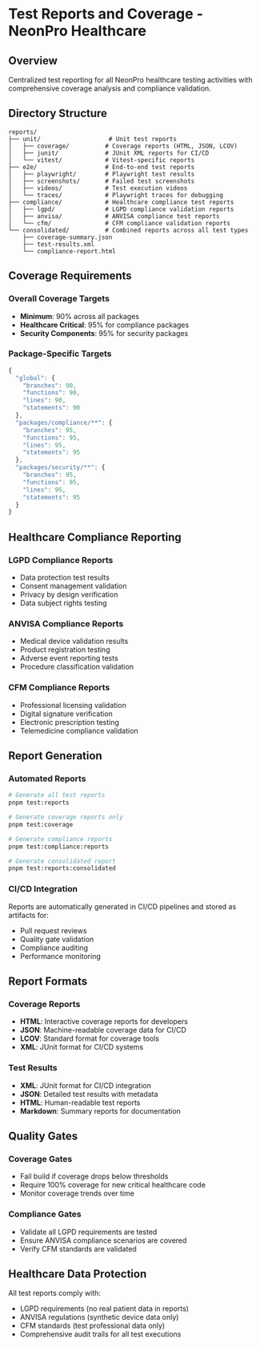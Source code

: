 # Test Reports and Coverage - NeonPro Healthcare

## Overview

Centralized test reporting for all NeonPro healthcare testing activities with comprehensive coverage
analysis and compliance validation.

## Directory Structure

```
reports/
├── unit/                   # Unit test reports
│   ├── coverage/          # Coverage reports (HTML, JSON, LCOV)
│   ├── junit/             # JUnit XML reports for CI/CD
│   └── vitest/            # Vitest-specific reports
├── e2e/                   # End-to-end test reports
│   ├── playwright/        # Playwright test results
│   ├── screenshots/       # Failed test screenshots
│   ├── videos/            # Test execution videos
│   └── traces/            # Playwright traces for debugging
├── compliance/            # Healthcare compliance test reports
│   ├── lgpd/              # LGPD compliance validation reports
│   ├── anvisa/            # ANVISA compliance test reports
│   └── cfm/               # CFM compliance validation reports
└── consolidated/          # Combined reports across all test types
    ├── coverage-summary.json
    ├── test-results.xml
    └── compliance-report.html
```

## Coverage Requirements

### Overall Coverage Targets

- **Minimum**: 90% across all packages
- **Healthcare Critical**: 95% for compliance packages
- **Security Components**: 95% for security packages

### Package-Specific Targets

```typescript
{
  "global": {
    "branches": 90,
    "functions": 90, 
    "lines": 90,
    "statements": 90
  },
  "packages/compliance/**": {
    "branches": 95,
    "functions": 95,
    "lines": 95,
    "statements": 95
  },
  "packages/security/**": {
    "branches": 95,
    "functions": 95,
    "lines": 95,
    "statements": 95
  }
}
```

## Healthcare Compliance Reporting

### LGPD Compliance Reports

- Data protection test results
- Consent management validation
- Privacy by design verification
- Data subject rights testing

### ANVISA Compliance Reports

- Medical device validation results
- Product registration testing
- Adverse event reporting tests
- Procedure classification validation

### CFM Compliance Reports

- Professional licensing validation
- Digital signature verification
- Electronic prescription testing
- Telemedicine compliance validation

## Report Generation

### Automated Reports

```bash
# Generate all test reports
pnpm test:reports

# Generate coverage reports only
pnpm test:coverage

# Generate compliance reports
pnpm test:compliance:reports

# Generate consolidated report
pnpm test:reports:consolidated
```

### CI/CD Integration

Reports are automatically generated in CI/CD pipelines and stored as artifacts for:

- Pull request reviews
- Quality gate validation
- Compliance auditing
- Performance monitoring

## Report Formats

### Coverage Reports

- **HTML**: Interactive coverage reports for developers
- **JSON**: Machine-readable coverage data for CI/CD
- **LCOV**: Standard format for coverage tools
- **XML**: JUnit format for CI/CD systems

### Test Results

- **XML**: JUnit format for CI/CD integration
- **JSON**: Detailed test results with metadata
- **HTML**: Human-readable test reports
- **Markdown**: Summary reports for documentation

## Quality Gates

### Coverage Gates

- Fail build if coverage drops below thresholds
- Require 100% coverage for new critical healthcare code
- Monitor coverage trends over time

### Compliance Gates

- Validate all LGPD requirements are tested
- Ensure ANVISA compliance scenarios are covered
- Verify CFM standards are validated

## Healthcare Data Protection

All test reports comply with:

- LGPD requirements (no real patient data in reports)
- ANVISA regulations (synthetic device data only)
- CFM standards (test professional data only)
- Comprehensive audit trails for all test executions
